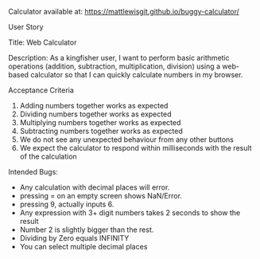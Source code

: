 Calculator available at: https://mattlewisgit.github.io/buggy-calculator/

User Story

Title: Web Calculator

Description:
As a kingfisher user, I want to perform basic arithmetic operations (addition, subtraction, multiplication, division) using a web-based calculator so that I can quickly calculate numbers in my browser.

Acceptance Criteria

1) Adding numbers together works as expected
2) Dividing numbers together works as expected
3) Multiplying numbers together works as expected
4) Subtracting numbers together works as expected
5) We do not see any unexpected behaviour from any other buttons
6) We expect the calculator to respond within milliseconds with the result of the calculation


Intended Bugs:

- Any calculation with decimal places will error.
- pressing = on an empty screen shows NaN/Error.
- pressing 9, actually inputs 6.
- Any expression with 3+ digit numbers takes 2 seconds to show the result
- Number 2 is slightly bigger than the rest.
- Dividing by Zero equals INFINITY
- You can select multiple decimal places
